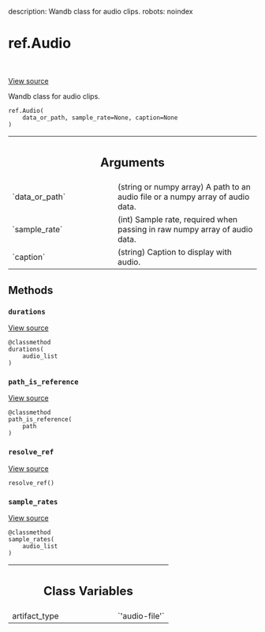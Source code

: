 description: Wandb class for audio clips.
robots: noindex

# ref.Audio

<!-- Insert buttons and diff -->

<table class="tfo-notebook-buttons tfo-api nocontent" align="left">

</table>

<a target="_blank" href="https://charlesfrye.gitbook.io/docs-box/library/data_types.py">View source</a>



Wandb class for audio clips.

<pre class="devsite-click-to-copy prettyprint lang-py tfo-signature-link">
<code>ref.Audio(
    data_or_path, sample_rate=None, caption=None
)
</code></pre>



<!-- Placeholder for "Used in" -->


<!-- Tabular view -->
 <table class="responsive fixed orange">
<colgroup><col width="214px"><col></colgroup>
<tr><th colspan="2"><h2 class="add-link">Arguments</h2></th></tr>

<tr>
<td>
`data_or_path`
</td>
<td>
(string or numpy array) A path to an audio file
or a numpy array of audio data.
</td>
</tr><tr>
<td>
`sample_rate`
</td>
<td>
(int) Sample rate, required when passing in raw
numpy array of audio data.
</td>
</tr><tr>
<td>
`caption`
</td>
<td>
(string) Caption to display with audio.
</td>
</tr>
</table>



## Methods

<h3 id="durations"><code>durations</code></h3>

<a target="_blank" href="https://charlesfrye.gitbook.io/docs-box/library/data_types.py">View source</a>

<pre class="devsite-click-to-copy prettyprint lang-py tfo-signature-link">
<code>@classmethod</code>
<code>durations(
    audio_list
)
</code></pre>




<h3 id="path_is_reference"><code>path_is_reference</code></h3>

<a target="_blank" href="https://charlesfrye.gitbook.io/docs-box/library/data_types.py">View source</a>

<pre class="devsite-click-to-copy prettyprint lang-py tfo-signature-link">
<code>@classmethod</code>
<code>path_is_reference(
    path
)
</code></pre>




<h3 id="resolve_ref"><code>resolve_ref</code></h3>

<a target="_blank" href="https://charlesfrye.gitbook.io/docs-box/library/data_types.py">View source</a>

<pre class="devsite-click-to-copy prettyprint lang-py tfo-signature-link">
<code>resolve_ref()
</code></pre>




<h3 id="sample_rates"><code>sample_rates</code></h3>

<a target="_blank" href="https://charlesfrye.gitbook.io/docs-box/library/data_types.py">View source</a>

<pre class="devsite-click-to-copy prettyprint lang-py tfo-signature-link">
<code>@classmethod</code>
<code>sample_rates(
    audio_list
)
</code></pre>








<!-- Tabular view -->
 <table class="responsive fixed orange">
<colgroup><col width="214px"><col></colgroup>
<tr><th colspan="2"><h2 class="add-link">Class Variables</h2></th></tr>

<tr>
<td>
artifact_type<a id="artifact_type"></a>
</td>
<td>
`'audio-file'`
</td>
</tr>
</table>

